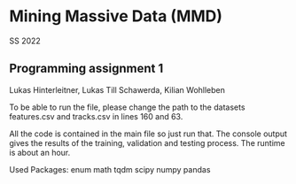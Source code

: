 # Mining Massive Data (MMD)
SS 2022
## Programming assignment 1

Lukas Hinterleitner, Lukas Till Schawerda, Kilian Wohlleben

To be able to run the file, please change the path to the datasets features.csv and tracks.csv in lines 160 and 63.

All the code is contained in the main file so just run that. The console output gives the results of the training, validation and testing process. The runtime is about an hour.

Used Packages: 
enum
math
tqdm
scipy
numpy
pandas

